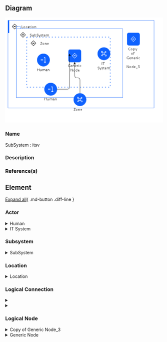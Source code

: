 
## Diagram

![SubSystem : itsv](../img/aoditsystem_3JmKv5ALHdz.png)



### Name


SubSystem : itsv


### Description




### Reference(s)




## Element

[Expand all](#){ .md-button .diff-line }


### Actor


    

<details markdown=1>
<summary markdown="span">Human</summary>

<table>
    <caption></caption>
    <thead>
        <tr>
            <th></th>
            <th></th>
        </tr>
    </thead>
    <tr>
        <td> <strong>Name</strong> </td>
        <td>Human</td>
    </tr>
    <tr>
        <td> <strong>Description</strong> </td>
        <td></td>
    </tr>
    <tr>
        <td> <strong>Type</strong> </td>
        <td>Human</td>
    </tr>
    <tr>
        <td> <strong>Generic Group</strong> </td>
<td>
        
                
                <div><strong>Zone,Zone</strong>[Auto-Generated]</div>
                <div>This group is derived from Zone named Zone.</div>
                
                
</td>
    </tr>
</table>


</details>


    

<details markdown=1>
<summary markdown="span">IT System</summary>

<table>
    <caption></caption>
    <thead>
        <tr>
            <th></th>
            <th></th>
        </tr>
    </thead>
    <tr>
        <td> <strong>Name</strong> </td>
        <td>IT System</td>
    </tr>
    <tr>
        <td> <strong>Description</strong> </td>
        <td></td>
    </tr>
    <tr>
        <td> <strong>Type</strong> </td>
        <td>IT System</td>
    </tr>
    <tr>
        <td> <strong>Generic Group</strong> </td>
<td>
        
                
                <div><strong>Zone,Zone</strong>[Auto-Generated]</div>
                <div>This group is derived from Zone named Zone.</div>
                
                
</td>
    </tr>
</table>


</details>


    




### Subsystem


    

<details markdown=1>
<summary markdown="span">SubSystem</summary>

<table>
    <caption></caption>
    <thead>
        <tr>
            <th></th>
            <th></th>
        </tr>
    </thead>
    <tr>
        <td> <strong>Name</strong> </td>
        <td>SubSystem</td>
    </tr>
    <tr>
        <td> <strong>Description</strong> </td>
        <td></td>
    </tr>
    
</table>


</details>


    




### Location


    

<details markdown=1>
<summary markdown="span">Location</summary>

<table>
    <caption></caption>
    <thead>
        <tr>
            <th></th>
            <th></th>
        </tr>
    </thead>
    <tr>
        <td> <strong>Name</strong> </td>
        <td>Location</td>
    </tr>
    <tr>
        <td> <strong>Description</strong> </td>
        <td></td>
    </tr>
</table>


</details>


    




### Logical Connection


    

<details markdown=1>
<summary markdown="span"></summary>

<table>
    <caption></caption>
    <thead>
        <tr>
            <th></th>
            <th></th>
        </tr>
    </thead>
    <tr>
        <td> <strong>Name</strong> </td>
        <td></td>
    </tr>
    <tr>
        <td> <strong>Description</strong> </td>
        <td></td>
    </tr>
</table>


</details>


    

<details markdown=1>
<summary markdown="span"></summary>

<table>
    <caption></caption>
    <thead>
        <tr>
            <th></th>
            <th></th>
        </tr>
    </thead>
    <tr>
        <td> <strong>Name</strong> </td>
        <td></td>
    </tr>
    <tr>
        <td> <strong>Description</strong> </td>
        <td></td>
    </tr>
</table>


</details>


    



### Logical Node


    

<details markdown=1>
<summary markdown="span">Copy of Generic Node_3</summary>

<table>
    <caption></caption>
    <thead>
        <tr>
            <th></th>
            <th></th>
        </tr>
    </thead>
    <tr>
        <td> <strong>Name</strong> </td>
        <td>Copy of Generic Node_3</td>
    </tr>
    <tr>
        <td> <strong>Description</strong> </td>
        <td></td>
    </tr>
    <tr>
        <td> <strong>Type</strong> </td>
        <td></td>
    </tr>
    <tr>
        <td> <strong>Primary Capability</strong> </td>
        <td>
            
                <div>app analysis</div>
            
        </td>
    </tr>
    <tr>
        <td> <strong>Implementation</strong> </td>
        <td>
            
        </td>
    </tr>
    <tr>
        <td> <strong>Architectural Decision</strong> </td>
        <td>
            
        </td>
    </tr>
    <tr>
        <td> <strong>Non Functional Requirement</strong> </td>
        <td>
            
        </td>
    </tr>
    <tr>
        <td> <strong>Generic Group</strong> </td>
        <td></td>
    </tr>
    <tr>
        <td> <strong>Sub-level Diagram</strong> </td>
        <td></td>
    </tr>
    <tr>
        <td> <strong>Related Diagrams</strong> </td>
        <td>
            
                <div><a href="../../Usage Scenario/aodusagescenario_3JmRw62mnbJ">usage from itsv</a></div>
            
                <div><a href="../../IT System View/aoditsystem_3JmKv5ALHdz">itsv</a></div>
            
        </td>
    </tr>
    <tr>
        <td> <strong>Related Elements</strong> </td>
        <td>
            
            
                <div>app analysis</div>
                
            
        </td>
    </tr>
    
</table>


</details>


    

<details markdown=1>
<summary markdown="span">Generic Node</summary>

<table>
    <caption></caption>
    <thead>
        <tr>
            <th></th>
            <th></th>
        </tr>
    </thead>
    <tr>
        <td> <strong>Name</strong> </td>
        <td>Generic Node</td>
    </tr>
    <tr>
        <td> <strong>Description</strong> </td>
        <td></td>
    </tr>
    <tr>
        <td> <strong>Type</strong> </td>
        <td></td>
    </tr>
    <tr>
        <td> <strong>Primary Capability</strong> </td>
        <td>
            
                <div>app analysis</div>
            
        </td>
    </tr>
    <tr>
        <td> <strong>Implementation</strong> </td>
        <td>
            
        </td>
    </tr>
    <tr>
        <td> <strong>Architectural Decision</strong> </td>
        <td>
            
                <div><a href="../../Architectural Decisions/architecturaldecision_r1WmTt3cKi">Data Replication</a></div>
            
        </td>
    </tr>
    <tr>
        <td> <strong>Non Functional Requirement</strong> </td>
        <td>
            
                <div><a href="../../Non Functional Requirements/nfr_H1xbejhqFs">Data residency compliance is actively enforced</a></div>
            
                <div><a href="../../Non Functional Requirements/nonfunctionalrequirement_HyZlo2qFj">Highly Available Decision management</a></div>
            
        </td>
    </tr>
    <tr>
        <td> <strong>Generic Group</strong> </td>
        <td>
                
                <div><strong>SubSystem,SubSystem</strong>[Auto-Generated]</div>
                <div>This group is derived from SubSystem named SubSystem.</div>
                
                <div><strong>Zone,Zone</strong>[Auto-Generated]</div>
                <div>This group is derived from Zone named Zone.</div>
                
            </td>
    </tr>
    <tr>
        <td> <strong>Sub-level Diagram</strong> </td>
        <td></td>
    </tr>
    <tr>
        <td> <strong>Related Diagrams</strong> </td>
        <td>
            
                <div><a href="../../Usage Scenario/aodusagescenario_3JmRw62mnbJ">usage from itsv</a></div>
            
                <div><a href="../../IT System View/aoditsystem_3JmKv5ALHdz">itsv</a></div>
            
        </td>
    </tr>
    <tr>
        <td> <strong>Related Elements</strong> </td>
        <td>
            
                <div>Data residency compliance is actively enforced</div>
                
                    
                    <li><a href="../../Prescribed Operational View/pomview_S1xK1TqYi">pom2</a></li>
                    
                    <li><a href="../../Prescribed Operational View/pomview_3JmVa4XrMlG">pom</a></li>
                    
                    <li><a href="../../Logical Operational View/lomview_ryFok65Fs">lom2</a></li>
                    
                    <li><a href="../../Logical Operational View/lomview_3JmURkknKcA">sub1</a></li>
                    
                    <li><a href="../../Logical Operational View/lomview_3JmU6I1WoJD">lom</a></li>
                    
                    <li><a href="../../IT System View/aoditsystem_r1dwHn9Fj">itsv cp</a></li>
                    
                    <li><a href="../../IT System View/aoditsystem_3JmKv5ALHdz">itsv</a></li>
                    
                
            
                <div>Highly Available Decision management</div>
                
                    
                    <li><a href="../../Prescribed Operational View/pomview_S1xK1TqYi">pom2</a></li>
                    
                    <li><a href="../../Prescribed Operational View/pomview_3JmVa4XrMlG">pom</a></li>
                    
                    <li><a href="../../Logical Operational View/lomview_ryFok65Fs">lom2</a></li>
                    
                    <li><a href="../../Logical Operational View/lomview_3JmURkknKcA">sub1</a></li>
                    
                    <li><a href="../../Logical Operational View/lomview_3JmU6I1WoJD">lom</a></li>
                    
                    <li><a href="../../IT System View/aoditsystem_r1dwHn9Fj">itsv cp</a></li>
                    
                    <li><a href="../../IT System View/aoditsystem_3JmKv5ALHdz">itsv</a></li>
                    
                
            
                <div>Data Replication</div>
                
                    
                    <li><a href="../../Prescribed Operational View/pomview_S1xK1TqYi">pom2</a></li>
                    
                    <li><a href="../../Prescribed Operational View/pomview_3JmVa4XrMlG">pom</a></li>
                    
                    <li><a href="../../Logical Operational View/lomview_ryFok65Fs">lom2</a></li>
                    
                    <li><a href="../../Logical Operational View/lomview_3JmURkknKcA">sub1</a></li>
                    
                    <li><a href="../../Logical Operational View/lomview_3JmU6I1WoJD">lom</a></li>
                    
                    <li><a href="../../IT System View/aoditsystem_3JmKv5ALHdz">itsv</a></li>
                    
                    <li><a href="../../IT System View/aoditsystem_r1dwHn9Fj">itsv cp</a></li>
                    
                
            
            
                <div>app analysis</div>
                
            
        </td>
    </tr>
    
</table>


</details>


    




